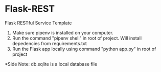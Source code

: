 # Flask-REST

Flask RESTful Service Template

1. Make sure pipenv is installed on your computer.
2. Run the command "pipenv shell" in root of project. Will install depedencies from requirements.txt
3. Run the Flask app locally using command "python app.py" in root of project

*Side Note: db.sqlite is a local database file
